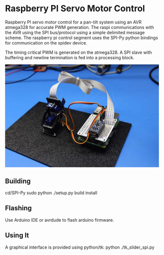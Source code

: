 # Raspberry PI Servo Motor Control

Raspberry PI servo motor control for a pan-tilt system using an AVR atmega328 for accurate PWM generation.  The raspi communications with the AVR using the SPI bus/protocol using a simple delimited message scheme.  The raspberry pi control segment uses the SPI-Py python bindings for communication on the spidev device.

The timing critical PWM is generated on the atmega328.  A SPI slave with buffering and newline termination is fed into a processing block.  

![raspi-servos](https://raw.githubusercontent.com/shraken/raspi-servos/master/raspi-servos.jpg)

## Building

cd/SPI-Py
sudo python ./setup.py build install

## Flashing

Use Arduino IDE or avrdude to flash arduino firmware.

## Using It

A graphical interface is provided using python/tk:
python ./tk_slider_spi.py
